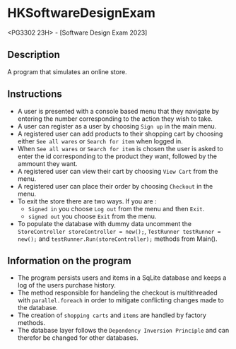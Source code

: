 # HKSoftwareDesignExam
&lt;PG3302 23H> - [Software Design Exam 2023] 

## Description
A program that simulates an online store.

## Instructions
* A user is presented with a console based menu that they navigate by entering the number corresponding to the action they wish to take.
* A user can register as a user by choosing `Sign up` in the main menu.
* A registered user can add products to their shopping cart by choosing either `See all wares` or `Search for item` when logged in.
* When `See all wares` or `Search for item` is chosen the user is asked to enter the id corresponding to the product they want, followed by the ammount they want.
* A registered user can view their cart by choosing `View Cart` from the menu.
* A registered user can place their order by choosing `Checkout` in the menu.
* To exit the store there are two ways. If you are :
	- `Signed in` you choose `Log out` from the menu and then `Exit`.
	- `signed out` you choose `Exit` from the menu.
* To populate the database with dummy data uncomment the `StoreController storeController = new();`, `TestRunner testRunner = new();` and `testRunner.Run(storeController);` methods from Main().

## Information on the program
* The program persists users and items in a SqLite database and keeps a log of the users purchase history.
* The method responsible for handeling the checkout is multithreaded with `parallel.foreach` in order to mitigate conflicting changes made to the database.
* The creation of `shopping carts` and `items` are handled by factory methods.
* The database layer follows the `Dependency Inversion Principle` and can therefor be changed for other databases.
